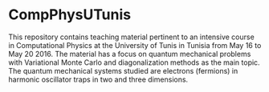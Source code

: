 # CompPhysUTunis
This repository contains teaching material pertinent to an intensive course in Computational Physics 
at the University of Tunis in Tunisia 
from May  16 to May 20 2016.  The material has a focus 
on quantum mechanical problems with Variational Monte Carlo and diagonalization methods as the main topic. 
The quantum mechanical systems studied are electrons (fermions) 
in harmonic oscillator traps in two and three dimensions.

